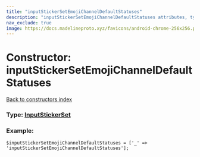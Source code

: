 ```yaml
---
title: "inputStickerSetEmojiChannelDefaultStatuses"
description: "inputStickerSetEmojiChannelDefaultStatuses attributes, type and example"
nav_exclude: true
image: https://docs.madelineproto.xyz/favicons/android-chrome-256x256.png
---
```

# Constructor: inputStickerSetEmojiChannelDefaultStatuses  
[Back to constructors index](/API_docs/constructors/index.html)






### Type: [InputStickerSet](/API_docs/types/InputStickerSet.html)


### Example:

```
$inputStickerSetEmojiChannelDefaultStatuses = ['_' => 'inputStickerSetEmojiChannelDefaultStatuses'];
```  
